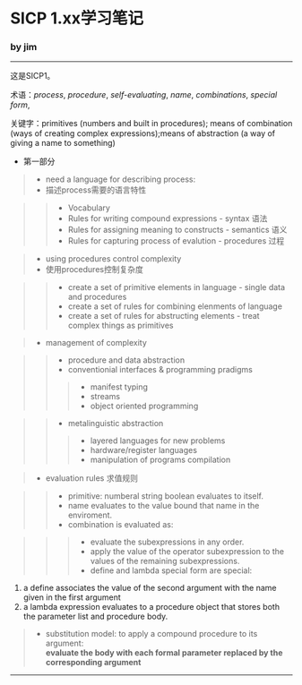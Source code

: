 ﻿# SICP 1.xx学习笔记 #



### by jim ###

--------------------------
这是SICP1。

术语：*process*, *procedure*, *self-evaluating*, *name*, *combinations*, *special form*,  
  
关键字：primitives (numbers and built in procedures);
means of combination (ways of creating complex expressions);means of abstraction (a way of giving a name to something)


- 第一部分

> - need a language for describing process:
> - 描述process需要的语言特性

>> + Vocabulary 
>> + Rules for writing compound expressions - syntax 语法
>> + Rules for assigning meaning to constructs - semantics 语义
>> + Rules for capturing process of evalution - procedures 过程

> - using procedures control complexity
> - 使用procedures控制复杂度

>> + create a set of primitive elements in language - single data and procedures
>> + create a set of rules for combining elenments of language
>> + create a set of rules for abstructing elements - treat complex things as primitives

> - management of complexity

>> + procedure and data abstraction
>> + conventionial interfaces & programming pradigms
>>> + manifest typing
>>> + streams
>>> + object oriented programming

>> + metalinguistic abstraction
>>> + layered languages for new problems
>>> + hardware/register languages
>>> + manipulation of programs compilation

> + evaluation rules 求值规则

>> + primitive: numberal string boolean evaluates to itself.
>> + name evaluates to the value bound that name in the enviroment.
>> + combination is evaluated as:

>>> + evaluate the subexpressions in any order.
>>> + apply the value of the operator subexpression to the values of the remaining subexpressions.
>>> + define and lambda special form are special:
1. a define associates the value of the second argument with the name given in the first argument
2. a lambda expression evaluates to a procedure object that stores both the parameter list and procedure body.

> + substitution model: to apply a compound procedure to its argument:  
__evaluate the body with each formal parameter replaced by the corresponding argument__











--------------------------


